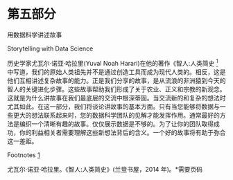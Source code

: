 # 第五部分
用数据科学讲述故事

Storytelling with Data Science

历史学家尤瓦尔·诺亚·哈拉里(Yuval Noah Harari)在他的著作《智人:人类简史 [<sup>1</sup>](#Fn1) 中写道，我们的原始人类祖先并不是通过创造工具而成为现代人类的。相反，这是他们互相讲述复杂故事的能力。正是我们分享的故事，是从流浪的非洲猿到今天的智人的关键进化步骤。这些故事帮助我们形成了关于农业、正义和宗教的新观念。这就是为什么讲故事在我们最底层的交流中根深蒂固。当交流新的和复杂的想法时尤其如此。在这一部分，我们将谈论讲故事的基本方面。只有当您能够将数据与一些更大的想法联系起来时，您的数据科学团队的见解才能发挥作用。通常最好的方法是编织一个清晰有趣的故事。仅仅展示数据是不够的。为了让你的团队取得成功，你的利益相关者需要理解这些新想法背后的含义。一个好的故事将有助于弥合这一差距。

Footnotes [1](#Fn1_source)

尤瓦尔·诺亚·哈拉里。《智人:人类简史》(兰登书屋，2014 年)。*需要页码